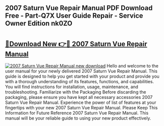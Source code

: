 ## 2007 Saturn Vue Repair Manual PDF Download Free - Part-Q7X User Guide Repair - Service Owner Edition nk0ZO

# <h2><a href="http://bc28973.oget.top/?id=2007+Saturn+Vue+Repair+Manual">🔗Download New 👉🔴 2007 Saturn Vue Repair Manual</a></h2>

[![2007 Saturn Vue Repair Manual new download](https://i.imgur.com/5g1atiW.png)](http://bc28973.oget.top/?id=2007+Saturn+Vue+Repair+Manual)
Hello and welcome to the user manual for your newly delivered 2007 Saturn Vue Repair Manual. This guide is designed to help you get started with your product and provide you with a thorough understanding of its features, functions, and capabilities. You will find instructions for installation, usage, maintenance, and troubleshooting. Familiarize with the Packaging Before discarding the packaging, please ensure you have kept all necessary accessories 2007 Saturn Vue Repair Manual. Experience the power of list of features at your fingertips with your new 2007 Saturn Vue Repair Manual. Please Keep This Information for Future Reference 2007 Saturn Vue Repair Manual. This manual will be your reliable guide to using your new product effectively.
